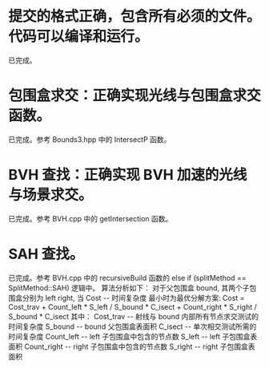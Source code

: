 # 提交的格式正确，包含所有必须的文件。代码可以编译和运行。
已完成。

# 包围盒求交：正确实现光线与包围盒求交函数。
已完成。参考 Bounds3.hpp 中的 IntersectP 函数。

# BVH 查找：正确实现 BVH 加速的光线与场景求交。
已完成。参考 BVH.cpp 中的 getIntersection 函数。

# SAH 查找。
已完成。参考 BVH.cpp 中的 recursiveBuild 函数的 else if (splitMethod == SplitMethod::SAH) 逻辑中。
算法分析如下：
对于父包围盒 bound, 其两个子包围盒分别为 left right, 当 Cost -- 时间复杂度 最小时为最优分解方案:
Cost = Cost_trav + Count_left * S_left / S_bound * C_isect  + Count_right * S_right / S_bound * C_isect
其中：
Cost_trav -- 射线与 bound 内部所有节点求交测试的时间复杂度
S_bound -- bound 父包围盒表面积
C_isect -- 单次相交测试所需的时间复杂度
Count_left -- left 子包围盒中包含的节点数
S_left -- left 子包围盒表面积
Count_right -- right 子包围盒中包含的节点数
S_right -- right 子包围盒表面积

